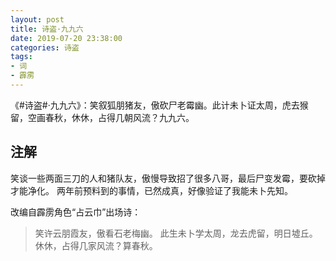 ```yaml
---
layout: post
title: 诗盗·九九六
date: 2019-07-20 23:38:00
categories: 诗盗
tags:
- 词
- 霹雳
---
```

《#诗盗#·九九六》：笑叙狐朋猪友，傲砍尸老霉幽。此计未卜证太周，虎去猴留，空画春秋，休休，占得几朝风流？九九六。

## 注解

笑谈一些两面三刀的人和猪队友，傲慢导致招了很多八哥，最后尸变发霉，要砍掉才能净化。
两年前预料到的事情，已然成真，好像验证了我能未卜先知。

改编自霹雳角色“占云巾”出场诗：

> 笑许云朋霞友，傲看石老梅幽。
> 此生未卜学太周，龙去虎留，明日墟丘。
> 休休，占得几家风流？算春秋。
